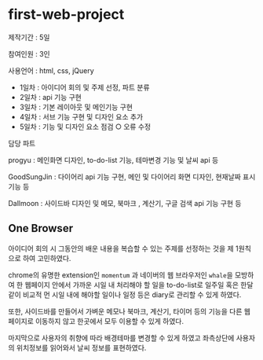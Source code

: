 # first-web-project

제작기간 : 5일

참여인원 : 3인

사용언어 : html, css, jQuery

- 1일차 : 아이디어 회의 및 주제 선정, 파트 분류
- 2일차 : api 기능 구현
- 3일차 : 기본 레이아웃 및 메인기능 구현
- 4일차 : 서브 기능 구현 및 디자인 요소 추가
- 5일차 : 기능 및 디자인 요소 점검 ○ 오류 수정



담당 파트

progyu : 메인화면 디자인, to-do-list 기능, 테마변경 기능 및 날씨 api 등

GoodSungJin : 다이어리 api 기능 구현, 메인 및 다이어리 화면 디자인, 현재날짜 표시 기능 등

Dallmoon : 사이드바 디자인 및 메모, 북마크 , 계산기, 구글 검색 api 기능 구현 등

## One Browser

아이디어 회의 시 그동안의 배운 내용을 복습할 수 있는 주제를 선정하는 것을 제 1원칙으로 하여 고민하였다. 

chrome의 유명한 extension인 `momentum` 과 네이버의 웹 브라우저인 `whale`을 모방하여 한 웹페이지 안에서 가까운 시일 내 처리해야 할 일을 to-do-list로 일주일 혹은 한달 같이 비교적 먼 시일 내에 해야할 일이나 일정 등은 diary로 관리할 수 있게 하였다. 

또한, 사이드바를 만들어서 가벼운 메모나 북마크, 계산기, 타이머 등의 기능을 다른 웹 페이지로 이동하지 않고 한곳에서 모두 이용할 수 있게 하였다.

마지막으로 사용자의 취향에 따라 배경테마를 변경할 수 있게 하였고 좌측상단에 사용자의 위치정보를 읽어와서 날씨 정보를 표현하였다.
